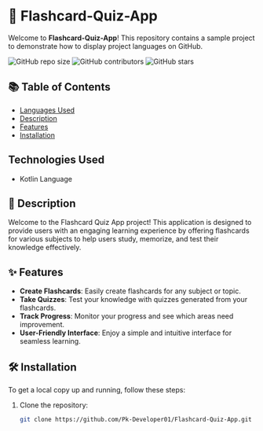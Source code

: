 # 🌟 Flashcard-Quiz-App

Welcome to **Flashcard-Quiz-App**! This repository contains a sample project to demonstrate how to display project languages on GitHub.

![GitHub repo size](https://img.shields.io/github/repo-size/Pk-Developer01/Flashcard-Quiz-App)
![GitHub contributors](https://img.shields.io/github/contributors/Pk-Developer01/Flashcard-Quiz-App)
![GitHub stars](https://img.shields.io/github/stars/Pk-Developer01/Flashcard-Quiz-App?style=social)

## 📚 Table of Contents

- [Languages Used](#-languages-used)
- [Description](#-description)
- [Features](#-features)
- [Installation](#-installation)


## Technologies Used
- Kotlin Language

## 📖 Description

Welcome to the Flashcard Quiz App project! This application is designed to provide users with an engaging learning experience by offering flashcards for various subjects to help users study, memorize, and test their knowledge effectively.

## ✨ Features

- **Create Flashcards**: Easily create flashcards for any subject or topic.
- **Take Quizzes**: Test your knowledge with quizzes generated from your flashcards.
- **Track Progress**: Monitor your progress and see which areas need improvement.
- **User-Friendly Interface**: Enjoy a simple and intuitive interface for seamless learning.

## 🛠 Installation

To get a local copy up and running, follow these steps:

1. Clone the repository:
   ```sh
   git clone https://github.com/Pk-Developer01/Flashcard-Quiz-App.git
